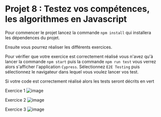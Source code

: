 # Projet 8 : Testez vos compétences, les algorithmes en Javascript

Pour commencer le projet lancez la commande `npm install` qui installera les dépendences du projet.

Ensuite vous pourrez réaliser les différents exercices.

Pour vérifier que votre exercice est correctement réalisé vous n'avez qu'à lancer la commande `npm start` puis la commande `npm run test` vous verrez alors s'afficher l'application `Cypress`. Sélectionnez `E2E Testing` puis sélectionnez le navigateur dans lequel vous voulez lancer vos test.

Si votre code est correctement réalisé alors les tests seront décrits en vert

Exercice 1
![image](https://github.com/user-attachments/assets/71dbfaf0-4f21-4a56-852b-bd1be93fd492)

Exercice 2
![image](https://github.com/user-attachments/assets/894d4586-7645-456d-bdc8-8ac498e24143)

Exercice 3
![image](https://github.com/user-attachments/assets/1fc97912-bbb4-4e60-a42d-28ba0a967523)

